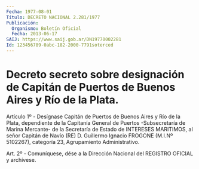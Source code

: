```yaml
---
Fecha: 1977-08-01
Título: DECRETO NACIONAL 2.281/1977
Publicación:
  Organismo: Boletín Oficial
  Fecha: 2013-06-17
SAIJ: https://www.saij.gob.ar/DN19770002281
Id: 123456789-0abc-182-2000-7791soterced
---
```

# Decreto secreto sobre designación de Capitán de Puertos de Buenos Aires y Río de la Plata.

<a id="1"></a>
Artículo 1º - Desígnase Capitán de Puertos de Buenos Aires y Río de la Plata, dependiente de la Capitanía General de Puertos -Subsecretaría de Marina Mercante- de la Secretaría de Estado de INTERESES MARITIMOS, al señor Capitán de Navío (RE) D. Guillermo Ignacio FROGONE (M.I.Nº 5102267), categoría 23, Agrupamiento Administrativo.

<a id="2"></a>
Art. 2º - Comuníquese, dése a la Dirección Nacional del REGISTRO OFICIAL y archívese.